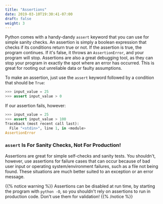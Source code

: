 ```yaml
---
title: "Assertions"
date: 2019-03-10T19:30:41-07:00
draft: false
weight: 3
---
```


Python comes with a handy-dandy `assert` keyword that you can use for simple sanity checks. An assertion is simply a boolean expression that checks if its conditions return true or not. If the assertion is true, the program continues. If it's false, it throws an `AssertionError`, and your program will stop. Assertions are also a great debugging tool, as they can stop your program in exactly the spot where an error has occurred. This is great for rooting out unreliable data or faulty assumptions.

To make an assertion, just use the `assert` keyword followed by a condition that should be `True`:

```python
>>> input_value = 25
>>> assert input_value > 0
```

If our assertion fails, however:

```python
>>> input_value = 25
>>> assert input_value > 100
Traceback (most recent call last):
  File "<stdin>", line 1, in <module>
AssertionError
```

### `assert` Is For Sanity Checks, Not For Production!

Assertions are great for simple self-checks and sanity tests. You shouldn't, however, use assertions for failure cases that can occur because of bad user input or operating system/environment failures, such as a file not being found. These situations are much better suited to an exception or an error message.

{{% notice warning %}}
Assertions can be disabled at run time, by starting the program with `python -O`, so you shouldn't rely on assertions to run in production code. Don't use them for validation!
{{% /notice %}}
